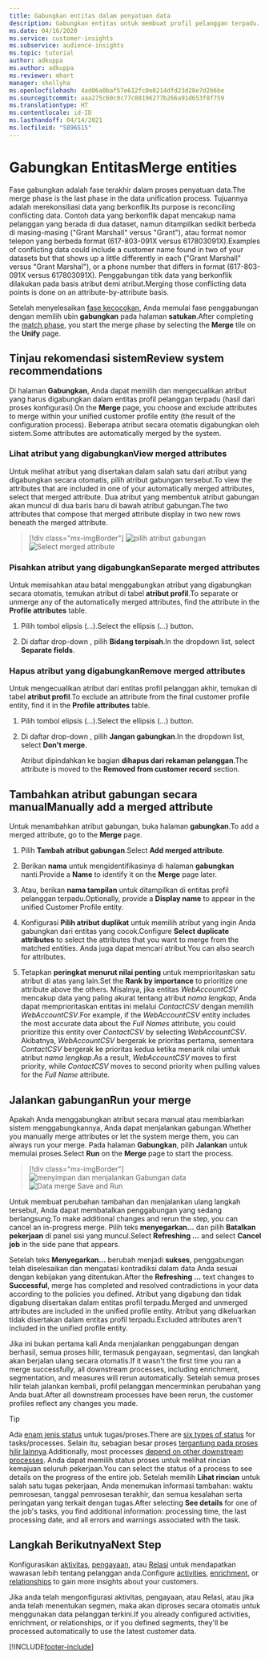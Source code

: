 ```yaml
---
title: Gabungkan entitas dalam penyatuan data
description: Gabungkan entitas untuk membuat profil pelanggan terpadu.
ms.date: 04/16/2020
ms.service: customer-insights
ms.subservice: audience-insights
ms.topic: tutorial
author: adkuppa
ms.author: adkuppa
ms.reviewer: mhart
manager: shellyha
ms.openlocfilehash: 4ad06a0baf57e612fc0e0214dfd23d28e7d2b6be
ms.sourcegitcommit: aaa275c60c0c77c88196277b266a91d653f8f759
ms.translationtype: HT
ms.contentlocale: id-ID
ms.lasthandoff: 04/14/2021
ms.locfileid: "5896515"
---
```

# <a name="merge-entities"></a><span data-ttu-id="abf74-103">Gabungkan Entitas</span><span class="sxs-lookup"><span data-stu-id="abf74-103">Merge entities</span></span>

<span data-ttu-id="abf74-104">Fase gabungkan adalah fase terakhir dalam proses penyatuan data.</span><span class="sxs-lookup"><span data-stu-id="abf74-104">The merge phase is the last phase in the data unification process.</span></span> <span data-ttu-id="abf74-105">Tujuannya adalah merekonsiliasi data yang berkonflik.</span><span class="sxs-lookup"><span data-stu-id="abf74-105">Its purpose is reconciling conflicting data.</span></span> <span data-ttu-id="abf74-106">Contoh data yang berkonflik dapat mencakup nama pelanggan yang berada di dua dataset, namun ditampilkan sedikit berbeda di masing-masing ("Grant Marshall" versus "Grant"), atau format nomor telepon yang berbeda format (617-803-091X versus 617803091X).</span><span class="sxs-lookup"><span data-stu-id="abf74-106">Examples of conflicting data could include a customer name found in two of your datasets but that shows up a little differently in each ("Grant Marshall" versus "Grant Marshal"), or a phone number that differs in format (617-803-091X versus 617803091X).</span></span> <span data-ttu-id="abf74-107">Penggabungan titik data yang berkonflik dilakukan pada basis atribut demi atribut.</span><span class="sxs-lookup"><span data-stu-id="abf74-107">Merging those conflicting data points is done on an attribute-by-attribute basis.</span></span>

<span data-ttu-id="abf74-108">Setelah menyelesaikan [fase kecocokan](match-entities.md), Anda memulai fase penggabungan dengan memilih ubin **gabungkan** pada halaman **satukan**.</span><span class="sxs-lookup"><span data-stu-id="abf74-108">After completing the [match phase](match-entities.md), you start the merge phase by selecting the **Merge** tile on the **Unify** page.</span></span>

## <a name="review-system-recommendations"></a><span data-ttu-id="abf74-109">Tinjau rekomendasi sistem</span><span class="sxs-lookup"><span data-stu-id="abf74-109">Review system recommendations</span></span>

<span data-ttu-id="abf74-110">Di halaman **Gabungkan**, Anda dapat memilih dan mengecualikan atribut yang harus digabungkan dalam entitas profil pelanggan terpadu (hasil dari proses konfigurasi).</span><span class="sxs-lookup"><span data-stu-id="abf74-110">On the **Merge** page, you choose and exclude attributes to merge within your unified customer profile entity (the result of the configuration process).</span></span> <span data-ttu-id="abf74-111">Beberapa atribut secara otomatis digabungkan oleh sistem.</span><span class="sxs-lookup"><span data-stu-id="abf74-111">Some attributes are automatically merged by the system.</span></span>

### <a name="view-merged-attributes"></a><span data-ttu-id="abf74-112">Lihat atribut yang digabungkan</span><span class="sxs-lookup"><span data-stu-id="abf74-112">View merged attributes</span></span>

<span data-ttu-id="abf74-113">Untuk melihat atribut yang disertakan dalam salah satu dari atribut yang digabungkan secara otomatis, pilih atribut gabungan tersebut.</span><span class="sxs-lookup"><span data-stu-id="abf74-113">To view the attributes that are included in one of your automatically merged attributes, select that merged attribute.</span></span> <span data-ttu-id="abf74-114">Dua atribut yang membentuk atribut gabungan akan muncul di dua baris baru di bawah atribut gabungan.</span><span class="sxs-lookup"><span data-stu-id="abf74-114">The two attributes that compose that merged attribute display in two new rows beneath the merged attribute.</span></span>

> [!div class="mx-imgBorder"]
> <span data-ttu-id="abf74-115">![pilih atribut gabungan](media/configure-data-merge-profile-attributes.png "pilih atribut gabungan")</span><span class="sxs-lookup"><span data-stu-id="abf74-115">![Select merged attribute](media/configure-data-merge-profile-attributes.png "Select merged attribute")</span></span>

### <a name="separate-merged-attributes"></a><span data-ttu-id="abf74-116">Pisahkan atribut yang digabungkan</span><span class="sxs-lookup"><span data-stu-id="abf74-116">Separate merged attributes</span></span>

<span data-ttu-id="abf74-117">Untuk memisahkan atau batal menggabungkan atribut yang digabungkan secara otomatis, temukan atribut di tabel **atribut profil**.</span><span class="sxs-lookup"><span data-stu-id="abf74-117">To separate or unmerge any of the automatically merged attributes, find the attribute in the **Profile attributes** table.</span></span>

1. <span data-ttu-id="abf74-118">Pilih tombol elipsis (...).</span><span class="sxs-lookup"><span data-stu-id="abf74-118">Select the ellipsis (...) button.</span></span>
  
2. <span data-ttu-id="abf74-119">Di daftar drop-down , pilih **Bidang terpisah**.</span><span class="sxs-lookup"><span data-stu-id="abf74-119">In the dropdown list, select **Separate fields**.</span></span>

### <a name="remove-merged-attributes"></a><span data-ttu-id="abf74-120">Hapus atribut yang digabungkan</span><span class="sxs-lookup"><span data-stu-id="abf74-120">Remove merged attributes</span></span>

<span data-ttu-id="abf74-121">Untuk mengecualikan atribut dari entitas profil pelanggan akhir, temukan di tabel **atribut profil**.</span><span class="sxs-lookup"><span data-stu-id="abf74-121">To exclude an attribute from the final customer profile entity, find it in the **Profile attributes** table.</span></span>

1. <span data-ttu-id="abf74-122">Pilih tombol elipsis (...).</span><span class="sxs-lookup"><span data-stu-id="abf74-122">Select the ellipsis (...) button.</span></span>
  
2. <span data-ttu-id="abf74-123">Di daftar drop-down , pilih **Jangan gabungkan**.</span><span class="sxs-lookup"><span data-stu-id="abf74-123">In the dropdown list, select **Don't merge**.</span></span>

   <span data-ttu-id="abf74-124">Atribut dipindahkan ke bagian **dihapus dari rekaman pelanggan**.</span><span class="sxs-lookup"><span data-stu-id="abf74-124">The attribute is moved to the **Removed from customer record** section.</span></span>

## <a name="manually-add-a-merged-attribute"></a><span data-ttu-id="abf74-125">Tambahkan atribut gabungan secara manual</span><span class="sxs-lookup"><span data-stu-id="abf74-125">Manually add a merged attribute</span></span>

<span data-ttu-id="abf74-126">Untuk menambahkan atribut gabungan, buka halaman **gabungkan**.</span><span class="sxs-lookup"><span data-stu-id="abf74-126">To add a merged attribute, go to the **Merge** page.</span></span>

1. <span data-ttu-id="abf74-127">Pilih **Tambah atribut gabungan**.</span><span class="sxs-lookup"><span data-stu-id="abf74-127">Select **Add merged attribute**.</span></span>

2. <span data-ttu-id="abf74-128">Berikan **nama** untuk mengidentifikasinya di halaman **gabungkan** nanti.</span><span class="sxs-lookup"><span data-stu-id="abf74-128">Provide a **Name** to identify it on the **Merge** page later.</span></span>

3. <span data-ttu-id="abf74-129">Atau, berikan **nama tampilan** untuk ditampilkan di entitas profil pelanggan terpadu.</span><span class="sxs-lookup"><span data-stu-id="abf74-129">Optionally, provide a **Display name** to appear in the unified Customer Profile entity.</span></span>

4. <span data-ttu-id="abf74-130">Konfigurasi **Pilih atribut duplikat** untuk memilih atribut yang ingin Anda gabungkan dari entitas yang cocok.</span><span class="sxs-lookup"><span data-stu-id="abf74-130">Configure **Select duplicate attributes** to select the attributes that you want to merge from the matched entities.</span></span> <span data-ttu-id="abf74-131">Anda juga dapat mencari atribut.</span><span class="sxs-lookup"><span data-stu-id="abf74-131">You can also search for attributes.</span></span>

5. <span data-ttu-id="abf74-132">Tetapkan **peringkat menurut nilai penting** untuk memprioritaskan satu atribut di atas yang lain.</span><span class="sxs-lookup"><span data-stu-id="abf74-132">Set the **Rank by importance** to prioritize one attribute above the others.</span></span> <span data-ttu-id="abf74-133">Misalnya, jika entitas *WebAccountCSV* mencakup data yang paling akurat tentang atribut *nama lengkap*, Anda dapat memprioritaskan entitas ini melalui *ContactCSV* dengan memilih *WebAccountCSV*.</span><span class="sxs-lookup"><span data-stu-id="abf74-133">For example, if the *WebAccountCSV* entity includes the most accurate data about the *Full Names* attribute, you could prioritize this entity over *ContactCSV* by selecting *WebAccountCSV*.</span></span> <span data-ttu-id="abf74-134">Akibatnya, *WebAccountCSV* bergerak ke prioritas pertama, sementara *ContactCSV* bergerak ke prioritas kedua ketika menarik nilai untuk atribut *nama lengkap*.</span><span class="sxs-lookup"><span data-stu-id="abf74-134">As a result, *WebAccountCSV* moves to first priority, while *ContactCSV* moves to second priority when pulling values for the *Full Name* attribute.</span></span>

## <a name="run-your-merge"></a><span data-ttu-id="abf74-135">Jalankan gabungan</span><span class="sxs-lookup"><span data-stu-id="abf74-135">Run your merge</span></span>

<span data-ttu-id="abf74-136">Apakah Anda menggabungkan atribut secara manual atau membiarkan sistem menggabungkannya, Anda dapat menjalankan gabungan.</span><span class="sxs-lookup"><span data-stu-id="abf74-136">Whether you manually merge attributes or let the system merge them, you can always run your merge.</span></span> <span data-ttu-id="abf74-137">Pada halaman **Gabungkan**, pilih **Jalankan** untuk memulai proses.</span><span class="sxs-lookup"><span data-stu-id="abf74-137">Select **Run** on the **Merge** page to start the process.</span></span>

> [!div class="mx-imgBorder"]
> <span data-ttu-id="abf74-138">![menyimpan dan menjalankan Gabungan data](media/configure-data-merge-save-run.png "menyimpan dan menjalankan Gabungan data")</span><span class="sxs-lookup"><span data-stu-id="abf74-138">![Data merge Save and Run](media/configure-data-merge-save-run.png "Data merge Save and Run")</span></span>

<span data-ttu-id="abf74-139">Untuk membuat perubahan tambahan dan menjalankan ulang langkah tersebut, Anda dapat membatalkan penggabungan yang sedang berlangsung.</span><span class="sxs-lookup"><span data-stu-id="abf74-139">To make additional changes and rerun the step, you can cancel an in-progress merge.</span></span> <span data-ttu-id="abf74-140">Pilih teks **menyegarkan...** dan pilih **Batalkan pekerjaan**  di panel sisi yang muncul.</span><span class="sxs-lookup"><span data-stu-id="abf74-140">Select **Refreshing ...** and select **Cancel job**  in the side pane that appears.</span></span>

<span data-ttu-id="abf74-141">Setelah teks **Menyegarkan...** berubah menjadi **sukses**, penggabungan telah diselesaikan dan mengatasi kontradiksi dalam data Anda sesuai dengan kebijakan yang ditentukan.</span><span class="sxs-lookup"><span data-stu-id="abf74-141">After the **Refreshing ...** text changes to **Successful**, merge has completed and resolved contradictions in your data according to the policies you defined.</span></span> <span data-ttu-id="abf74-142">Atribut yang digabung dan tidak digabung disertakan dalam entitas profil terpadu.</span><span class="sxs-lookup"><span data-stu-id="abf74-142">Merged and unmerged attributes are included in the unified profile entity.</span></span> <span data-ttu-id="abf74-143">Atribut yang dikeluarkan tidak disertakan dalam entitas profil terpadu.</span><span class="sxs-lookup"><span data-stu-id="abf74-143">Excluded attributes aren't included in the unified profile entity.</span></span>

<span data-ttu-id="abf74-144">Jika ini bukan pertama kali Anda menjalankan penggabungan dengan berhasil, semua proses hilir, termasuk pengayaan, segmentasi, dan langkah akan berjalan ulang secara otomatis.</span><span class="sxs-lookup"><span data-stu-id="abf74-144">If it wasn't the first time you ran a merge successfully, all downstream processes, including enrichment, segmentation, and measures will rerun automatically.</span></span> <span data-ttu-id="abf74-145">Setelah semua proses hilir telah jalankan kembali, profil pelanggan mencerminkan perubahan yang Anda buat.</span><span class="sxs-lookup"><span data-stu-id="abf74-145">After all downstream processes have been rerun, the customer profiles reflect any changes you made.</span></span>

> [!TIP]
> <span data-ttu-id="abf74-146">Ada [enam jenis status](system.md#status-types) untuk tugas/proses.</span><span class="sxs-lookup"><span data-stu-id="abf74-146">There are [six types of status](system.md#status-types) for tasks/processes.</span></span> <span data-ttu-id="abf74-147">Selain itu, sebagian besar proses [tergantung pada proses hilir lainnya](system.md#refresh-policies).</span><span class="sxs-lookup"><span data-stu-id="abf74-147">Additionally, most processes [depend on other downstream processes](system.md#refresh-policies).</span></span> <span data-ttu-id="abf74-148">Anda dapat memilih status proses untuk melihat rincian kemajuan seluruh pekerjaan.</span><span class="sxs-lookup"><span data-stu-id="abf74-148">You can select the status of a process to see details on the progress of the entire job.</span></span> <span data-ttu-id="abf74-149">Setelah memilih **Lihat rincian** untuk salah satu tugas pekerjaan, Anda menemukan informasi tambahan: waktu pemrosesan, tanggal pemrosesan terakhir, dan semua kesalahan serta peringatan yang terkait dengan tugas.</span><span class="sxs-lookup"><span data-stu-id="abf74-149">After selecting **See details** for one of the job's tasks, you find additional information: processing time, the last processing date, and all errors and warnings associated with the task.</span></span>

## <a name="next-step"></a><span data-ttu-id="abf74-150">Langkah Berikutnya</span><span class="sxs-lookup"><span data-stu-id="abf74-150">Next Step</span></span>

<span data-ttu-id="abf74-151">Konfigurasikan [aktivitas](activities.md), [pengayaan](enrichment-hub.md), atau [Relasi](relationships.md) untuk mendapatkan wawasan lebih tentang pelanggan anda.</span><span class="sxs-lookup"><span data-stu-id="abf74-151">Configure [activities](activities.md), [enrichment](enrichment-hub.md), or [relationships](relationships.md) to gain more insights about your customers.</span></span>

<span data-ttu-id="abf74-152">Jika anda telah mengonfigurasi aktivitas, pengayaan, atau Relasi, atau jika anda telah menentukan segmen, maka akan diproses secara otomatis untuk menggunakan data pelanggan terkini.</span><span class="sxs-lookup"><span data-stu-id="abf74-152">If you already configured activities, enrichment, or relationships, or if you defined segments, they'll be processed automatically to use the latest customer data.</span></span>




[!INCLUDE[footer-include](../includes/footer-banner.md)]